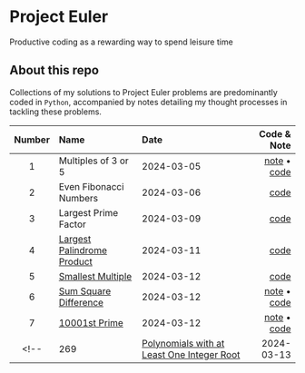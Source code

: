 # Project Euler 
Productive coding as a rewarding way to spend leisure time

## About this repo
Collections of my solutions to Project Euler problems are predominantly coded in `Python`, accompanied by notes detailing my thought processes in tackling these problems.


|Number| Name                                                                               | Date       | Code & Note                               |
|:---: | :---                                                                               |    :----   |          ---:                             |
| 1    | Multiples of 3 or 5                                                                | 2024-03-05 | [note](/src/01-problem.md) &#x2022; [code](/src/01-problem.py)  |
| 2    | Even Fibonacci Numbers                                                             | 2024-03-06 | [code](/src/02-problem.py)                |
| 3    | Largest Prime Factor                                                               | 2024-03-09 | [code](/src/03-problem.py)                |
| 4    | [Largest Palindrome Product](https://projecteuler.net/problem=4)                   | 2024-03-11 | [code](/src/04-problem.py)                |
| 5    | [Smallest Multiple](https://projecteuler.net/problem=5)                            | 2024-03-12 | [code](/src/05-problem.py)                |
| 6    | [Sum Square Difference](https://projecteuler.net/problem=6)                        | 2024-03-12 | [note](/src/06-problem.md) &#x2022; [code](/src/06-problem.py)  |
| 7    | [10001st Prime](https://projecteuler.net/problem=7)                        | 2024-03-12 | [note](/src/07-problem.md) &#x2022; [code](/src/07-problem.py)  |
<!-- | 269  | [Polynomials with at Least One Integer Root](https://projecteuler.net/problem=269) | 2024-03-13 | [note](/src/269-problem.md) &#x2022; [code](/src/269-problem.py) | -->